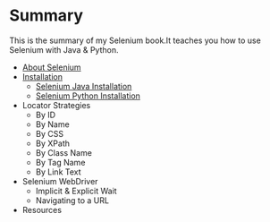 # Summary

This is the summary of my Selenium book.It teaches you how to use Selenium with Java & Python. 

- [About Selenium](basics/About.md)
- [Installation]( basics/Installation.md)
  - [Selenium Java Installation]( basics/Installation-java.md)
  - [Selenium Python Installation]( basics/Installation-python.md)
- Locator Strategies  
  - By ID
  - By Name
  - By CSS
  - By XPath
  - By Class Name
  - By Tag Name
  - By Link Text
- Selenium WebDriver
  - Implicit & Explicit Wait
  - Navigating to a URL
- Resources
